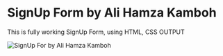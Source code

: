 # SignUp Form by Ali Hamza Kamboh
This is fully working SignUp Form, using HTML, CSS 
OUTPUT

![SignUp For by Ali Hamza Kamboh](https://user-images.githubusercontent.com/123060177/227778053-2f967336-76b8-4425-af1d-002b5a0027ff.png)
